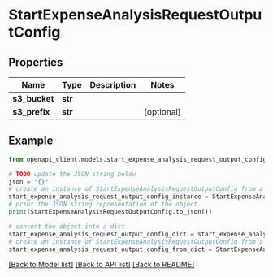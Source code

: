 # StartExpenseAnalysisRequestOutputConfig


## Properties

Name | Type | Description | Notes
------------ | ------------- | ------------- | -------------
**s3_bucket** | **str** |  | 
**s3_prefix** | **str** |  | [optional] 

## Example

```python
from openapi_client.models.start_expense_analysis_request_output_config import StartExpenseAnalysisRequestOutputConfig

# TODO update the JSON string below
json = "{}"
# create an instance of StartExpenseAnalysisRequestOutputConfig from a JSON string
start_expense_analysis_request_output_config_instance = StartExpenseAnalysisRequestOutputConfig.from_json(json)
# print the JSON string representation of the object
print(StartExpenseAnalysisRequestOutputConfig.to_json())

# convert the object into a dict
start_expense_analysis_request_output_config_dict = start_expense_analysis_request_output_config_instance.to_dict()
# create an instance of StartExpenseAnalysisRequestOutputConfig from a dict
start_expense_analysis_request_output_config_from_dict = StartExpenseAnalysisRequestOutputConfig.from_dict(start_expense_analysis_request_output_config_dict)
```
[[Back to Model list]](../README.md#documentation-for-models) [[Back to API list]](../README.md#documentation-for-api-endpoints) [[Back to README]](../README.md)


